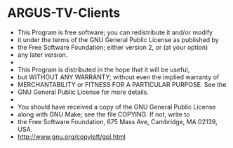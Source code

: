 ARGUS-TV-Clients
================

 *  This Program is free software; you can redistribute it and/or modify
 *  it under the terms of the GNU General Public License as published by
 *  the Free Software Foundation; either version 2, or (at your option)
 *  any later version.
 *
 *  This Program is distributed in the hope that it will be useful,
 *  but WITHOUT ANY WARRANTY; without even the implied warranty of
 *  MERCHANTABILITY or FITNESS FOR A PARTICULAR PURPOSE. See the
 *  GNU General Public License for more details.
 *
 *  You should have received a copy of the GNU General Public License
 *  along with GNU Make; see the file COPYING.  If not, write to
 *  the Free Software Foundation, 675 Mass Ave, Cambridge, MA 02139, USA.
 *  http://www.gnu.org/copyleft/gpl.html
